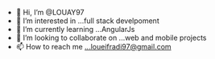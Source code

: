 - 👋 Hi, I’m @LOUAY97
- 👀 I’m interested in ...full stack develpoment
- 🌱 I’m currently learning ...AngularJs
- 💞️ I’m looking to collaborate on ...web and mobile projects
- 📫 How to reach me ...loueifradi97@gmail.com

<!---
LOUAY97/LOUAY97 is a ✨ special ✨ repository because its `README.md` (this file) appears on your GitHub profile.
You can click the Preview link to take a look at your changes.
--->
